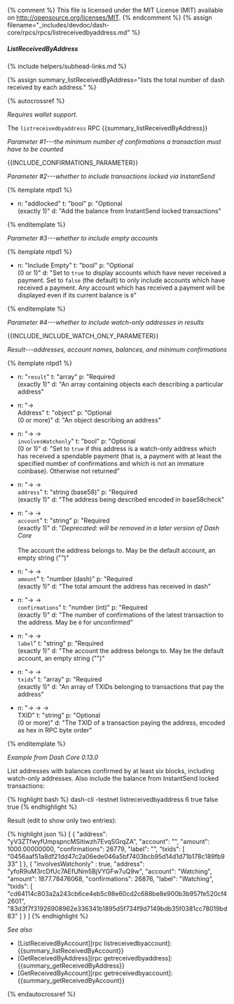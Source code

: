 {% comment %}
This file is licensed under the MIT License (MIT) available on
http://opensource.org/licenses/MIT.
{% endcomment %}
{% assign filename="_includes/devdoc/dash-core/rpcs/rpcs/listreceivedbyaddress.md" %}

##### ListReceivedByAddress
{% include helpers/subhead-links.md %}

{% assign summary_listReceivedByAddress="lists the total number of dash received by each address." %}

<!-- __ -->

{% autocrossref %}

*Requires wallet support.*

The `listreceivedbyaddress` RPC {{summary_listReceivedByAddress}}

*Parameter #1---the minimum number of confirmations a transaction must have to be counted*

{{INCLUDE_CONFIRMATIONS_PARAMETER}}

*Parameter #2---whether to include transactions locked via InstantSend*

{% itemplate ntpd1 %}
- n: "addlocked"
  t: "bool"
  p: "Optional<br>(exactly 1)"
  d: "Add the balance from InstantSend locked transactions"

{% enditemplate %}

*Parameter #3---whether to include empty accounts*

{% itemplate ntpd1 %}
- n: "Include Empty"
  t: "bool"
  p: "Optional<br>(0 or 1)"
  d: "Set to `true` to display accounts which have never received a payment.  Set to `false` (the default) to only include accounts which have received a payment.  Any account which has received a payment will be displayed even if its current balance is `0`"

{% enditemplate %}

*Parameter #4---whether to include watch-only addresses in results*

{{INCLUDE_INCLUDE_WATCH_ONLY_PARAMETER}}

*Result---addresses, account names, balances, and minimum confirmations*

{% itemplate ntpd1 %}
- n: "`result`"
  t: "array"
  p: "Required<br>(exactly 1)"
  d: "An array containing objects each describing a particular address"

- n: "→<br>Address"
  t: "object"
  p: "Optional<br>(0 or more)"
  d: "An object describing an address"

- n: "→ →<br>`involvesWatchonly`"
  t: "bool"
  p: "Optional<br>(0 or 1)"
  d: "Set to `true` if this address is a watch-only address which has received a spendable payment (that is, a payment with at least the specified number of confirmations and which is not an immature coinbase).  Otherwise not returned"

- n: "→ →<br>`address`"
  t: "string (base58)"
  p: "Required<br>(exactly 1)"
  d: "The address being described encoded in base58check"

- n: "→ →<br>`account`"
  t: "string"
  p: "Required<br>(exactly 1)"
  d: "*Deprecated: will be removed in a later version of Dash Core*<br><br>The account the address belongs to.  May be the default account, an empty string (\"\")"

- n: "→ →<br>`amount`"
  t: "number (dash)"
  p: "Required<br>(exactly 1)"
  d: "The total amount the address has received in dash"

- n: "→ →<br>`confirmations`"
  t: "number (int)"
  p: "Required<br>(exactly 1)"
  d: "The number of confirmations of the latest transaction to the address.  May be `0` for unconfirmed"

- n: "→ →<br>`label`"
  t: "string"
  p: "Required<br>(exactly 1)"
  d: "The account the address belongs to.  May be the default account, an empty string (\"\")"    

- n: "→ →<br>`txids`"
  t: "array"
  p: "Required<br>(exactly 1)"
  d: "An array of TXIDs belonging to transactions that pay the address"

- n: "→ → →<br>TXID"
  t: "string"
  p: "Optional<br>(0 or more)"
  d: "The TXID of a transaction paying the address, encoded as hex in RPC byte order"

{% enditemplate %}

*Example from Dash Core 0.13.0*

List addresses with balances confirmed by at least six blocks, including
watch-only addresses. Also include the balance from InstantSend locked transactions:

{% highlight bash %}
dash-cli -testnet listreceivedbyaddress 6 true false true
{% endhighlight %}

Result (edit to show only two entries):

{% highlight json %}
[
  {
    "address": "yV3ZTfwyfUmpspncMSitiwzh7EvqSGrqZA",
    "account": "",
    "amount": 1000.00000000,
    "confirmations": 26779,
    "label": "",
    "txids": [
      "0456aaf51a8df21dd47c2a06ede046a5bf7403bcb95d14d1d71b178c189fb933"
    ]
  },
  {
    "involvesWatchonly" : true,
    "address": "yfoR9uM3rcDfUc7AEfUNm5BjVYGFw7uQ9w",
    "account": "Watching",
    "amount": 1877.78476068,
    "confirmations": 26876,
    "label": "Watching",
    "txids": [
      "cd64114c803a2a243cb6ce4eb5c98e60cd2c688be8e900b3b957fe520cf42601",
      "83d3f7f31926908962e336341b1895d5f734f9d7149bdb35f0381cc78019bd83"
    ]
  }
]
{% endhighlight %}

*See also*

* [ListReceivedByAccount][rpc listreceivedbyaccount]: {{summary_listReceivedByAccount}}
* [GetReceivedByAddress][rpc getreceivedbyaddress]: {{summary_getReceivedByAddress}}
* [GetReceivedByAccount][rpc getreceivedbyaccount]: {{summary_getReceivedByAccount}}


{% endautocrossref %}

